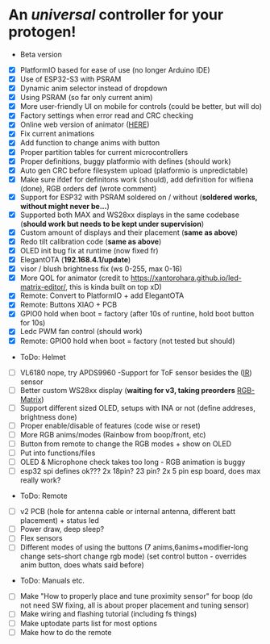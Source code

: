 # An *universal* controller for your protogen!
- Beta version
- [x] PlatformIO based for ease of use (no longer Arduino IDE)
- [x] Use of ESP32-S3 with PSRAM
- [x] Dynamic anim selector instead of dropdown
- [x] Using PSRAM (so far only current anim)
- [x] More user-friendly UI on mobile for controls (could be better, but will do)
- [x] Factory settings when error read and CRC checking
- [x] Online web version of animator ([HERE](https://foxxo.cz/proto/animator.html))
- [x] Fix current animations
- [x] Add function to change anims with button
- [x] Proper partition tables for current microcontrollers
- [x] Proper definitions, buggy platformio with defines (should work)
- [x] Auto gen CRC before filesystem upload (platformio is unpredictable)
- [x] Make sure ifdef for definitons work (should), add definition for wifiena (done), RGB orders def (wrote comment)
- [x] Support for ESP32 with PSRAM soldered on / without (**soldered works, without might never be...**)
- [x] Supported both MAX and WS28xx displays in the same codebase (**should work but needs to be kept under supervision**)
- [x] Custom amount of displays and their placement (**same as above**)
- [x] Redo tilt calibration code (**same as above**)
- [x] OLED init bug fix at runtime (now fixed fr)
- [x] ElegantOTA (**192.168.4.1/update**)
- [x] visor / blush brightness fix (ws 0-255, max 0-16)
- [x] More QOL for animator (credit to https://xantorohara.github.io/led-matrix-editor/, this is kinda built on top xD)
- [x] Remote: Convert to PlatformIO + add ElegantOTA
- [x] Remote: Buttons XIAO + PCB
- [x] GPIO0 hold when boot = factory (after 10s of runtine, hold boot button for 10s)
- [x] Ledc PWM fan control (should work)
- [x] Remote: GPIO0 hold when boot = factory (not tested but should)

- ToDo: Helmet
- [ ] VL6180 nope, try APDS9960 -Support for ToF sensor besides the ([IR](http://irsensor.wizecode.com/)) sensor
- [ ] Better custom WS28xx display (**waiting for v3, taking preorders** [RGB-Matrix](https://foxxo.cz/proto/matrix/))
- [ ] Support different sized OLED, setups with INA or not (define addreses, brightness done)
- [ ] Proper enable/disable of features (code wise or reset)
- [ ] More RGB anims/modes (Rainbow from boop/front, etc)
- [ ] Button from remote to change the RGB modes + show on OLED
- [ ] Put into functions/files
- [ ] OLED & Microphone check takes too long - RGB animation is buggy
- [ ] esp32 spi defines ok??? 2x 18pin? 23 pin? 2x 5 pin esp board, does max really work?

- ToDo: Remote
- [ ] v2 PCB (hole for antenna cable or internal antenna, different batt placement) + status led
- [ ] Power draw, deep sleep?
- [ ] Flex sensors
- [ ] Different modes of using the buttons (7 anims,6anims+modifier-long change sets-short change rgb mode)
(set control button - overrides anim button, does whats said before)

- ToDo: Manuals etc.
- [ ] Make "How to properly place and tune proximity sensor" for boop (do not need SW fixing, all is about proper placement and tuning sensor)
- [ ] Make wiring and flashing tutorial (including fs things)
- [ ] Make uptodate parts list for most options
- [ ] Make how to do the remote